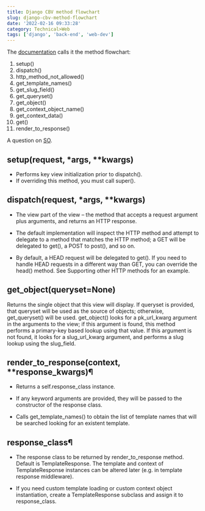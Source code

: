 ```yaml
---
title: Django CBV method flowchart
slug: django-cbv-method-flowchart
date: '2022-02-16 09:33:28'
category: Technical>Web
tags: ['django', 'back-end', 'web-dev']
---
```


The
[documentation](https://docs.djangoproject.com/en/3.2/ref/class-based-views/generic-display/)
calls it the method flowchart:

1. setup()
1. dispatch()
1. http_method_not_allowed()
1. get_template_names()
1. get_slug_field()
1. get_queryset()
1. get_object()
1. get_context_object_name()
1. get_context_data()
1. get()
1. render_to_response()

A question on [SO](https://stackoverflow.com/questions/17768444/django-class-based-views-function-execution-order).

## setup(request, \*args, \*\*kwargs)

- Performs key view initialization prior to dispatch().
- If overriding this method, you must call super().

## dispatch(request, \*args, \*\*kwargs)

- The view part of the view – the method that accepts a request argument plus arguments, and returns an HTTP response.

- The default implementation will inspect the HTTP method and attempt to delegate to a method that matches the HTTP method; a GET will be delegated to get(), a POST to post(), and so on.

- By default, a HEAD request will be delegated to get(). If you need to handle HEAD requests in a different way than GET, you can override the head() method. See Supporting other HTTP methods for an example.

## get_object(queryset=None)

Returns the single object that this view will display. If queryset is provided,
that queryset will be used as the source of objects; otherwise, get_queryset()
will be used. get_object() looks for a pk_url_kwarg argument in the arguments to
the view; if this argument is found, this method performs a primary-key based
lookup using that value. If this argument is not found, it looks for a
slug_url_kwarg argument, and performs a slug lookup using the slug_field.

## render_to_response(context, \*\*response_kwargs)¶

- Returns a self.response_class instance.

- If any keyword arguments are provided, they will be passed to the constructor of the response class.

- Calls get_template_names() to obtain the list of template names that will be searched looking for an existent template.

## response_class¶

- The response class to be returned by render_to_response method. Default is TemplateResponse. The template and context of TemplateResponse instances can be altered later (e.g. in template response middleware).

- If you need custom template loading or custom context object instantiation, create a TemplateResponse subclass and assign it to response_class.
